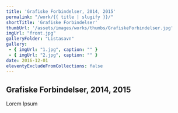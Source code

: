 ```yaml
---
title: 'Grafiske Forbindelser, 2014, 2015'
permalink: "/work/{{ title | slugify }}/"
shortTitle: 'Grafiske Forbindelser'
thumbUrl: '/assets/images/works/thumbs/GrafiskeForbindelser.jpg'
imgUrl: "front.jpg"
galleryFolder: "Listasavn"
gallery:
 - { imgUrl: "1.jpg", caption: "" }
 - { imgUrl: "2.jpg", caption: "" }
date: 2016-12-01
eleventyExcludeFromCollections: false
---
```



<div class="Grid Grid--gutters Grid--full large-Grid--fit">
  <div class="Grid-cell">
    <div class='headerGroup'>
      <h2>Grafiske Forbindelser, 2014, 2015</h2>
      <p>Lorem Ipsum</p>
    </div>
  </div>
</div>